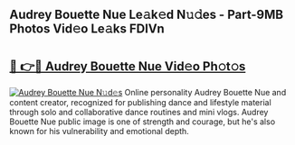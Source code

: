 ## Audrey Bouette Nue Le𝚊k𝚎d N𝚞𝚍es - Part-9MB Photos Vid𝚎o Le𝚊ks FDlVn

# <h2><a href="http://fb00pv.evod.top/?m=Audrey+Bouette+Nue">🔗 👉🔴 Audrey Bouette Nue Vid𝚎o Ph𝚘t𝚘s</a></h2>

[![Audrey Bouette Nue N𝚞d𝚎s](https://i.imgur.com/8V9OHl7.gif)](http://fb00pv.evod.top/?m=Audrey+Bouette+Nue)
Online personality Audrey Bouette Nue and content creator, recognized for publishing dance and lifestyle material through solo and collaborative dance routines and mini vlogs. Audrey Bouette Nue public image is one of strength and courage, but he's also known for his vulnerability and emotional depth. 
